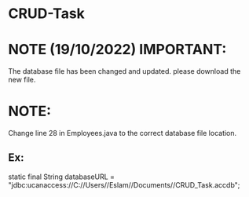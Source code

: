 # CRUD-Task


# NOTE (19/10/2022) IMPORTANT:
The database file has been changed and updated. please download the new file.

# NOTE:

Change line 28 in Employees.java to the correct database file location.


## Ex:
static final String databaseURL = "jdbc:ucanaccess://C://Users//Eslam//Documents//CRUD_Task.accdb";
